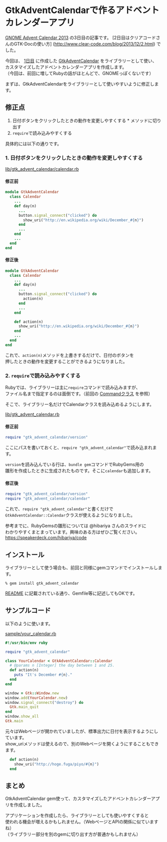 # GtkAdventCalendarで作るアドベントカレンダーアプリ

[GNOME Advent Calendar 2013](http://www.adventar.org/calendars/102)
の3日目の記事です。
[2日目はクリアコードさんのGTK-Docの使い方]
(http://www.clear-code.com/blog/2013/12/2.html)
でした。

今回は、
[1日目](http://myokoym.github.io/entries/20131201/a0.html)
に作成した
[GtkAdventCalendar](https://github.com/myokoym/gtk_advent_calendar)
をライブラリーとして使い、<br>
カスタマイズしたアドベントカレンダーアプリを作成します。<br>
（今回は、前回に増してRubyの話がほとんどで、GNOMEっぽくないです）

まずは、GtkAdventCalendarをライブラリーとして使いやすいように修正します。

## 修正点

  1. 日付ボタンをクリックしたときの動作を変更しやすくする
    * メソッドに切り出す
  2. `require`で読み込みやすくする

具体的には以下の通りです。

### 1. 日付ボタンをクリックしたときの動作を変更しやすくする

[lib/gtk\_advent\_calendar/calendar.rb](https://github.com/myokoym/gtk_advent_calendar/blob/master/lib/gtk_advent_calendar/calendar.rb)

#### 修正前

```ruby
module GtkAdventCalendar
  class Calendar
    ...
    def day(n)
      ...
      button.signal_connect("clicked") do
        show_uri("http://en.wikipedia.org/wiki/December_#{n}")
      end
      ...
    end
    ...
  end
end
```

#### 修正後

```ruby
module GtkAdventCalendar
  class Calendar
    ...
    def day(n)
      ...
      button.signal_connect("clicked") do
        action(n)
      end
      ...
    end

    def action(n)
      show_uri("http://en.wikipedia.org/wiki/December_#{n}")
    end
    ...
  end
end
```

これで、`action(n)`メソッドを上書きするだけで、日付のボタンを<br>
押したときの動作を変更することができるようになりました。

###  2. `require`で読み込みやすくする

Rubyでは、ライブラリーは主に`require`コマンドで読み込みますが、<br>
ファイル名まで指定するのは面倒です。（前回の
[Commandクラス](https://github.com/myokoym/gtk_advent_calendar/blob/master/lib/gtk_advent_calendar/command.rb)
を参照）

そこで、ライブラリー名だけでCalendarクラスを読み込めるようにします。

[lib/gtk\_advent\_calendar.rb](https://github.com/myokoym/gtk_advent_calendar/blob/master/lib/gtk_advent_calendar.rb)

#### 修正前

```ruby
require "gtk_advent_calendar/version"
```

ここにパスを書いておくと、`require "gtk_advent_calendar"`で読み込まれます。

`version`を読み込んでいる行は、`bundle gem`コマンドでRubyGems用の<br>
雛形を作成したときに生成されたものです。そこに`calendar`も追加します。

#### 修正後

```ruby
require "gtk_advent_calendar/version"
require "gtk_advent_calendar/calendar"
```

これで、`require "gtk_advent_calendar"`と書くだけで<br>
`GtkAdventCalendar::Calendar`クラスが使えるようになりました。

参考までに、RubyGemsの雛形については @hibariya さんのスライドに<br>
わかりやすくまとまっています。興味のある方はぜひご覧ください。<br>
https://speakerdeck.com/hibariya/code

## インストール

ライブラリーとして使う場合も、前回と同様にgemコマンドでインストールします。

    % gem install gtk_advent_calendar

[README](https://github.com/myokoym/gtk_advent_calendar#installation)
に記載されている通り、Gemfile等に記述してもOKです。

## サンプルコード

以下のように使います。

[sample/your_calendar.rb](https://github.com/myokoym/gtk_advent_calendar/blob/master/sample/your_calendar.rb)

```ruby
#!/usr/bin/env ruby

require "gtk_advent_calendar"

class YourCalendar < GtkAdventCalendar::Calendar
  # @params n [Integer] the day between 1 and 25.
  def action(n)
    puts "It's December #{n}."
  end
end

window = Gtk::Window.new
window.add(YourCalendar.new)
window.signal_connect("destroy") do
  Gtk.main_quit
end
window.show_all
Gtk.main
```

元々はWebページが開かれていましたが、標準出力に日付を表示するようにしています。<br>
show_uriメソッドは使えるので、別のWebページを開くようにすることもできます。

```ruby
  def action(n)
    show_uri("http://hoge.fuga/piyo/#{n}")
  end
```

## まとめ

GtkAdventCalendar gem使って、カスタマイズしたアドベントカレンダーアプリを作成しました。

アプリケーションを作成したら、ライブラリーとしても使いやすくすると<br>
使われる機会が増えるかもしれません。（WebページとAPIの関係に似ていますね）<br>
（ライブラリー部分を別のgemに切り出す方が普通かもしれません）
